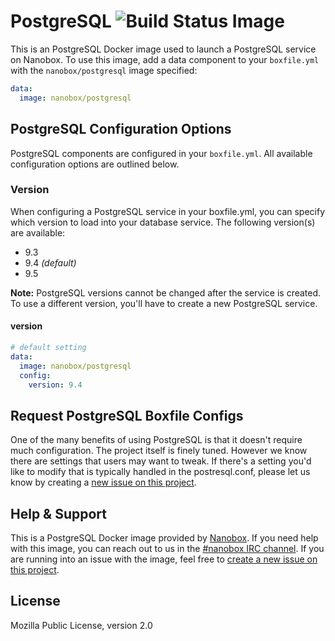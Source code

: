 # PostgreSQL ![Build Status Image](https://travis-ci.org/nanobox-io/nanobox-docker-postgresql.svg)

This is an PostgreSQL Docker image used to launch a PostgreSQL service on Nanobox. To use this image, add a data component to your `boxfile.yml` with the `nanobox/postgresql` image specified:

```yaml
data:
  image: nanobox/postgresql
```

## PostgreSQL Configuration Options
PostgreSQL components are configured in your `boxfile.yml`. All available configuration options are outlined below.

### Version
When configuring a PostgreSQL service in your boxfile.yml, you can specify which version to load into your database service. The following version(s) are available:

- 9.3
- 9.4 *(default)*
- 9.5

**Note:** PostgreSQL versions cannot be changed after the service is created. To use a different version, you'll have to create a new PostgreSQL service.

#### version
```yaml
# default setting
data:
  image: nanobox/postgresql
  config:
    version: 9.4
```

## Request PostgreSQL Boxfile Configs
One of the many benefits of using PostgreSQL is that it doesn't require much configuration. The project itself is finely tuned. However we know there are settings that users may want to tweak. If there's a setting you'd like to modify that is typically handled in the postresql.conf, please let us know by creating a [new issue on this project](https://github.com/nanobox-io/nanobox-docker-postgresql/issues/new).

## Help & Support
This is a PostgreSQL Docker image provided by [Nanobox](http://nanobox.io). If you need help with this image, you can reach out to us in the [#nanobox IRC channel](http://webchat.freenode.net/?channels=nanobox). If you are running into an issue with the image, feel free to [create a new issue on this project](https://github.com/nanobox-io/nanobox-docker-postgresql/issues/new).

## License
Mozilla Public License, version 2.0
